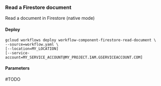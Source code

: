 ### Read a Firestore document

Read a document in Firestore (native mode)

#### Deploy

```
gcloud workflows deploy workflow-component-firestore-read-document \
--source=workflow.yaml \ 
[--location=MY_LOCATION]
[--service-account=MY_SERVICE_ACCOUNT@MY_PROJECT.IAM.GSERVICEACCOUNT.COM]
```

#### Parameters

#TODO
